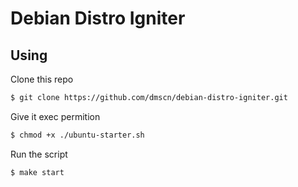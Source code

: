 # Debian Distro Igniter

## Using 
Clone this repo
 

```bash
$ git clone https://github.com/dmscn/debian-distro-igniter.git
```

Give it exec permition
 
```bash
$ chmod +x ./ubuntu-starter.sh
```

Run the script
 
```bash
$ make start
```
